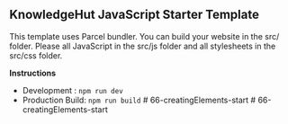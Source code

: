 ## KnowledgeHut JavaScript Starter Template

This template uses Parcel bundler. You can build your website in the src/ folder. Please all JavaScript in the src/js folder and all stylesheets in the src/css folder.

**Instructions**

- Development : `npm run dev`
- Production Build: `npm run build`
#   6 6 - c r e a t i n g E l e m e n t s - s t a r t  
 #   6 6 - c r e a t i n g E l e m e n t s - s t a r t  
 